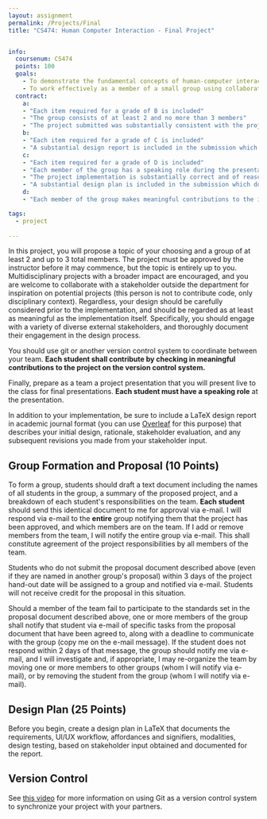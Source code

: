 ```yaml
---
layout: assignment
permalink: /Projects/Final
title: "CS474: Human Computer Interaction - Final Project"


info:
  coursenum: CS474
  points: 100
  goals:
    - To demonstrate the fundamental concepts of human-computer interaction in a unified project
    - To work effectively as a member of a small group using collaborative tools for software development
  contract:
    a: 
    - "Each item required for a grade of B is included"
    - "The group consists of at least 2 and no more than 3 members"
    - "The project submitted was substantially consistent with the project proposed to and approved by the Professor"     
    b:
    - "Each item required for a grade of C is included"
    - "A substantial design report is included in the submission which documents the affordances and signifiers, modalities, design testing and feedback obtained during the project"
    c:
    - "Each item required for a grade of D is included"
    - "Each member of the group has a speaking role during the presentation"
    - "The project implementation is substantially correct and of reasonable human-centric design"
    - "A substantial design plan is included in the submission which documents the requirements, UI/UX workflow, affordances and signifiers, modalities, design testing, based on stakeholder input obtained and documented for the report"    
    d:
    - "Each member of the group makes meaningful contributions to the implementation of the project, demonstrated through version control commits or comments in the code"

tags:
  - project
  
---
```


In this project, you will propose a topic of your choosing and a group of at least 2 and up to 3 total members.  The project must be approved by the instructor before it may commence, but the topic is entirely up to you.  Multidisciplinary projects with a broader impact are encouraged, and you are welcome to collaborate with a stakeholder outside the department for inspiration on potential projects (this person is not to contribute code, only disciplinary context).  Regardless, your design should be carefully considered prior to the implementation, and should be regarded as at least as meaningful as the implementation itself.  Specifically, you should engage with a variety of diverse external stakeholders, and thoroughly document their engagement in the design process.

You should use git or another version control system to coordinate between your team.  **Each student shall contribute by checking in meaningful contributions to the project on the version control system.**

Finally, prepare as a team a project presentation that you will present live to the class for final presentations.  **Each student must have a speaking role** at the presentation.

In addition to your implementation, be sure to include a LaTeX design report in academic journal format (you can use [Overleaf](https://www.overleaf.com/) for this purpose) that describes your initial design, rationale, stakeholder evaluation, and any subsequent revisions you made from your stakeholder input.

## Group Formation and Proposal (10 Points)

To form a group, students should draft a text document including the names of all students in the group, a summary of the proposed project, and a breakdown of each student's responsibilities on the team.  **Each student** should send this identical document to me for approval via e-mail.  I will respond via e-mail to the **entire** group notifying them that the project has been approved, and which members are on the team.  If I add or remove members from the team, I will notify the entire group via e-mail.  This shall constitute agreement of the project responsibilities by all members of the team.

Students who do not submit the proposal document described above (even if they are named in another group's proposal) within 3 days of the project hand-out date will be assigned to a group and notified via e-mail.  Students will not receive credit for the proposal in this situation.

Should a member of the team fail to participate to the standards set in the proposal document described above, one or more members of the group shall notify that student via e-mail of specific tasks from the proposal document that have been agreed to, along with a deadline to communicate with the group (copy me on the e-mail message).  If the student does not respond within 2 days of that message, the group should notify me via e-mail, and I will investigate and, if appropriate, I may re-organize the team by moving one or more members to other groups (whom I will notify via e-mail), or by removing the student from the group (whom I will notify via e-mail).  

## Design Plan (25 Points)

Before you begin, create a design plan in LaTeX that documents the requirements, UI/UX workflow, affordances and signifiers, modalities, design testing, based on stakeholder input obtained and documented for the report.

## Version Control 

See [this video](../Modules/Github/Module) for more information on using Git as a version control system to synchronize your project with your partners.

